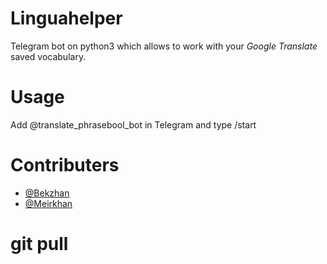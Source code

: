 # Linguahelper
Telegram bot on python3 which allows to work with your *Google Translate* saved vocabulary.

# Usage
Add @translate_phrasebool_bot in Telegram and type /start


# Contributers
- [@Bekzhan](https://github.com/Bekzhannn)
- [@Meirkhan](https://github.com/meirelop)

# git pull
